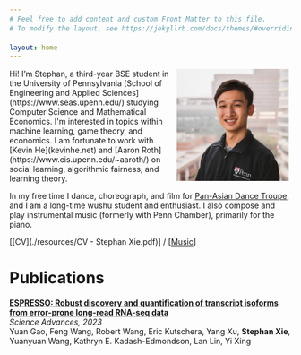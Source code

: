 ```yaml
---
# Feel free to add content and custom Front Matter to this file.
# To modify the layout, see https://jekyllrb.com/docs/themes/#overriding-theme-defaults

layout: home
---
```

<img align="right" src="./resources/Stephan-500x500.jpg" width=200 height=200 style="margin:0px 5px">  
Hi! I’m Stephan, a third-year BSE student in the University of Pennsylvania [School of Engineering and Applied Sciences](https://www.seas.upenn.edu/) studying Computer Science and Mathematical Economics. I'm interested in topics within machine learning, game theory, and economics. I am fortunate to work with [Kevin He](kevinhe.net) and [Aaron Roth](https://www.cis.upenn.edu/~aaroth/) on social learning, algorithmic fairness, and learning theory.

In my free time I dance, choreograph, and film for [Pan-Asian Dance Troupe](https://www.youtube.com/@PanAsianDanceTroupe/videos), and I am a long-time wushu student and enthusiast. I also compose and play instrumental music (formerly with Penn Chamber), primarily for the piano. 

[[CV](./resources/CV - Stephan Xie.pdf)] / [[Music](https://www.youtube.com/playlist?list=PLL7ewZWw3-y07CWUQkstSa4rG5a3kQgFT)]


# Publications

[**ESPRESSO: Robust discovery and quantification of transcript isoforms from error-prone long-read RNA-seq data**](https://www.science.org/doi/10.1126/sciadv.abq5072)  
_Science Advances, 2023_  
Yuan Gao, Feng Wang, Robert Wang, Eric Kutschera, Yang Xu, **Stephan Xie**, Yuanyuan Wang, Kathryn E. Kadash-Edmondson, Lan Lin, Yi Xing

